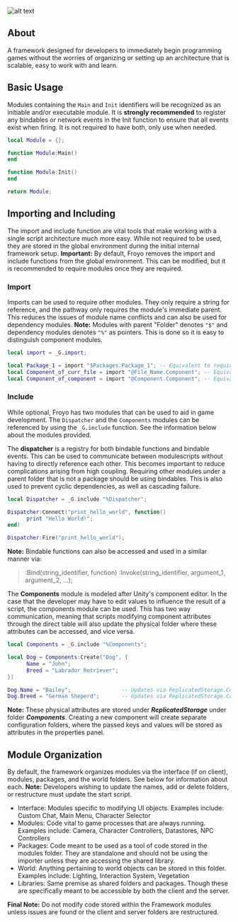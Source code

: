 ![alt text](https://socialify.git.ci/russelcostales/Froyo/image?description=1&font=Inter&language=1&owner=1&pattern=Floating%20Cogs&theme=Dark)

## About
A framework designed for developers to immediately begin programming games without the worries of organizing or
setting up an architecture that is scalable, easy to work with and learn.

## Basic Usage
Modules containing the ``Main`` and ``Init`` identifiers will be recognized as an initiable and/or executable module. It is **strongly recommended** to register any bindables
or network events in the Init function to ensure that all events exist when firing. It is not required to have both, only use when needed.
```lua
local Module = {};

function Module:Main()
end

function Module:Init()
end

return Module;
```

## Importing and Including
The import and include function are vital tools that make working with a single script architecture much more easy. While not required to be used, they are
stored in the global environment during the initial internal framework setup. 
**Important:** By default, Froyo removes the import and include functions from the global environment. This can be modified, but it is recommended to require modules once
they are required. 

### Import
Imports can be used to require other modules. They only require a string for reference, and the pathway only requires the module's immediate parent. This reduces
the issues of module name conflicts and can also be used for dependency modules. 
**Note:** Modules with parent "Folder" denotes ``"$"`` and dependency modules denotes ``"%"`` as pointers. This is done so it is easy to distinguish component modules.
```lua
local import = _G.import;

local Package_1 = import "$Packages.Package_1"; -- Equivalent to require(... .Packages.Package_1);
local Component_of_curr_file = import "@File_Name.Component"; -- Equivalent to require(script.Component);
local Component_of_component = import "@Component.Component"; -- Equivalent to require(script.Component.Component);
```

### Include
While optional, Froyo has two modules that can be used to aid in game development. The ``Dispatcher`` and the ``Components`` modules can be referenced by using the ``_G.include`` function.
See the information below about the modules provided.

The **dispatcher** is a registry for both bindable functions and bindable events. This can be used to communicate between modulescripts without having to directly reference each other. This becomes
important to reduce complications arising from high coupling. Requiring other modules under a parent folder that is not a package should be using bindables. This is also used to prevent
cyclic dependencies, as well as cascading failure.
```lua
local Dispatcher = _G.include "%Dispatcher";

Dispatcher:Connect("print_hello_world", function()
      print "Hello World!";
end)

Dispatcher:Fire("print_hello_world");
```
**Note:** Bindable functions can also be accessed and used in a similar manner via:
> :Bind(string_identifier, function)
> :Invoke(string_identifier, argument_1, argument_2, ...);

The **Components** module is modeled after Unity's component editor. In the case that the developer may have to edit values to influence the result of a script, the components module
can be used. This has two way communication, meaning that scripts modifying component attributes through the direct table will also update the physical folder where these attributes
can be accessed, and vice versa. 
```lua
local Components = _G.include "%Components";

local Dog = Components:Create("Dog", {
      Name = "John";
      Breed = "Labrador Retriever";
})

Dog.Name = "Bailey";                -- Updates via ReplicatedStorage.Components.Dog:SetAttribute("Name", "Bailey");
Dog.Breed = "German Sheperd";       -- Updates via ReplicatedStorage.Components.Dog:SetAttribute("Breed", "German Sheperd");
```  
**Note:** These physical attributes are stored under ***ReplicatedStorage*** under folder ***Components***. Creating a new component will create separate configuration folders, where
the passed keys and values will be stored as attributes in the properties panel.

## Module Organization
By default, the framework organizes modules via the interface (if on client), modules, packages, and the world folders. See below for information about each. 
**Note:** Developers wishing to update the names, add or delete folders, or restructure must update the start script. 

- Interface: Modules specific to modifying UI objects. Examples include: Custom Chat, Main Menu, Character Selector
- Modules: Code vital to game processes that are always running. Examples include: Camera, Character Controllers, Datastores, NPC Controllers
- Packages: Code meant to be used as a tool of code stored in the modules folder. They are standalone and should not be using the importer unless they are accessing the shared library.
- World: Anything pertaining to world objects can be stored in this folder. Examples include: Lighting, Interaction System, Vegetation
- Libraries: Same premise as shared folders and packages. Though these are specifically meant to be accessible by both the client and the server.

**Final Note:** Do not modify code stored within the Framework modules unless issues are found or the client and server folders are restructured.